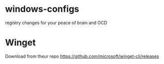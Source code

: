 # windows-configs
registry changes for your peace of brain and OCD

# Winget
Download from theur repo https://github.com/microsoft/winget-cli/releases
